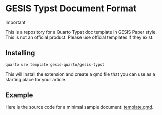 # GESIS Typst Document Format

> [!IMPORTANT]
>This is a repository for a Quarto Typst doc template in GESIS Paper style. This is not an official product. Please use official templates if they exist.

## Installing

```bash
quarto use template gesis-quarto/gesis-typst
```

This will install the extension and create a qmd file that you can use as a
starting place for your article. 

## Example

Here is the source code for a minimal sample document:
[template.qmd](template.qmd).

